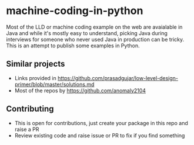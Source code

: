 # machine-coding-in-python

Most of the LLD or machine coding example on the web are avaialable in Java and while it's mostly 
easy to understand, picking Java during interviews for someone who never used Java in production 
can be tricky. This is an attempt to publish some examples in Python.

## Similar projects
- Links provided in https://github.com/prasadgujar/low-level-design-primer/blob/master/solutions.md
- Most of the repos by https://github.com/anomaly2104

## Contributing
- This is open for contributions, just create your package in this repo and raise a PR
- Review existing code and raise issue or PR to fix if you find something